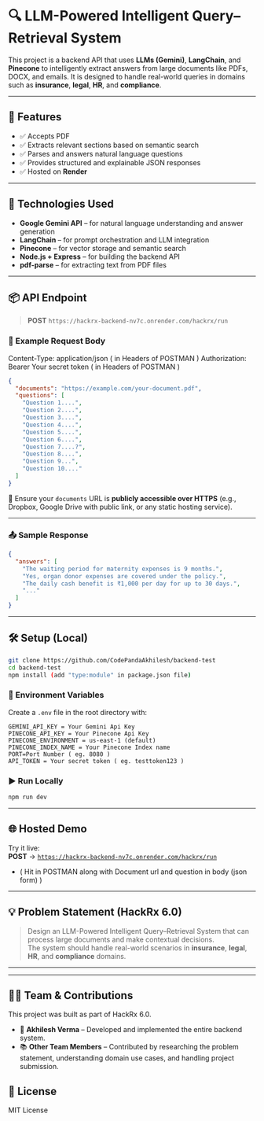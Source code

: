 # 🔍 LLM-Powered Intelligent Query–Retrieval System

This project is a backend API that uses **LLMs (Gemini)**, **LangChain**, and **Pinecone** to intelligently extract answers from large documents like PDFs, DOCX, and emails. It is designed to handle real-world queries in domains such as **insurance**, **legal**, **HR**, and **compliance**.

---

## 🚀 Features

- ✅ Accepts PDF 
- ✅ Extracts relevant sections based on semantic search  
- ✅ Parses and answers natural language questions  
- ✅ Provides structured and explainable JSON responses  
- ✅ Hosted on **Render**

---

## 🧠 Technologies Used

- **Google Gemini API** – for natural language understanding and answer generation  
- **LangChain** – for prompt orchestration and LLM integration  
- **Pinecone** – for vector storage and semantic search  
- **Node.js + Express** – for building the backend API  
- **pdf-parse** – for extracting text from PDF files

---

## 📦 API Endpoint

> **POST** `https://hackrx-backend-nv7c.onrender.com/hackrx/run`

### 🔗 Example Request Body

Content-Type: application/json ( in Headers of POSTMAN )
Authorization: Bearer Your secret token ( in Headers of POSTMAN )

```json
{
  "documents": "https://example.com/your-document.pdf",
  "questions": [
    "Question 1....",
    "Question 2....",
    "Question 3....",
    "Question 4....",
    "Question 5....",
    "Question 6....",
    "Question 7....?",
    "Question 8....",
    "Question 9...",
    "Question 10...."
  ]
}
```

📌 Ensure your `documents` URL is **publicly accessible over HTTPS** (e.g., Dropbox, Google Drive with public link, or any static hosting service).

---

### 📤 Sample Response

```json
{
  "answers": [
    "The waiting period for maternity expenses is 9 months.",
    "Yes, organ donor expenses are covered under the policy.",
    "The daily cash benefit is ₹1,000 per day for up to 30 days.",
    "..."
  ]
}
```

---

## 🛠️ Setup (Local)

```bash
git clone https://github.com/CodePandaAkhilesh/backend-test
cd backend-test
npm install (add "type:module" in package.json file)
```

### 🔐 Environment Variables

Create a `.env` file in the root directory with:

```env
GEMINI_API_KEY = Your Gemini Api Key
PINECONE_API_KEY = Your Pinecone Api Key
PINECONE_ENVIRONMENT = us-east-1 (default)
PINECONE_INDEX_NAME = Your Pinecone Index name
PORT=Port Number ( eg. 8080 )
API_TOKEN = Your secret token ( eg. testtoken123 )
```

### ▶️ Run Locally

```bash
npm run dev
```

---

## 🌐 Hosted Demo

Try it live:  
**POST** → [`https://hackrx-backend-nv7c.onrender.com/hackrx/run`](https://hackrx-backend-nv7c.onrender.com/hackrx/run) 
- ( Hit in POSTMAN along with Document url and question in body (json form) )

---

## 💡 Problem Statement (HackRx 6.0)

> Design an LLM-Powered Intelligent Query–Retrieval System that can process large documents and make contextual decisions.  
> The system should handle real-world scenarios in **insurance**, **legal**, **HR**, and **compliance** domains.

---

---

## 🧑‍💻 Team & Contributions

This project was built as part of HackRx 6.0.

- 🔧 **Akhilesh Verma** – Developed and implemented the entire backend system.
- 📚 **Other Team Members** – Contributed by researching the problem statement, understanding domain use cases, and handling project submission.


## 📄 License

MIT License
